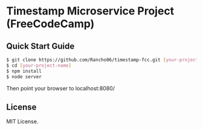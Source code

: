 # Timestamp Microservice Project (FreeCodeCamp)

## Quick Start Guide

```bash
$ git clone https://github.com/Rancho06/timestamp-fcc.git [your-project-name]
$ cd [your-project-name]
$ npm install
$ node server
```
Then point your browser to localhost:8080/

## License

MIT License.
